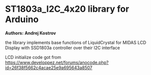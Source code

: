 # ST1803a_I2C_4x20 library for Arduino

**Authors:**  **Andrej Kostrov**

the library implements base functions of LiquidCrystal for MIDAS LCD Display with SSD1803a controller over their I2C interface

LCD initialize code got from https://www.developpez.net/forums/anocode.php?id=26f38f5662c4acae25e9a695643a8507



